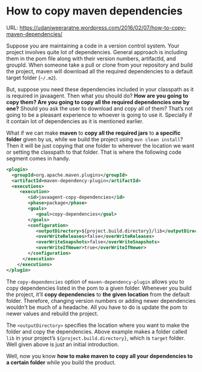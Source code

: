 # How to copy maven dependencies

URL: https://udaniweeraratne.wordpress.com/2016/02/07/how-to-copy-maven-dependencies/

Suppose you are maintaining a code in a version control system. Your project involves quite lot of dependencies. General approach is including them in the pom file along with their version numbers, artifactId, and groupId. When someone take a pull or clone from your repository and build the project, maven will download all the required dependencies to a default target folder (`~/.m2`).

But, suppose you need these dependencies included in your classpath as it is required in javaagent. Then what you should do? **How are you going to copy them? Are you going to copy all the required dependencies one by one?** Should you ask the user to download and copy all of them? That’s not going to be a pleasant experience to whoever is going to use it. Specially if it contain lot of dependencies as it is mentioned earlier.

What if we can make **maven** to **copy all the required jars** to **a specific folder** given by us, while we build the project using `mvn clean install`? Then it will be just copying that one folder to wherever the location we want or setting the classpath to that folder. That is where the following code segment comes in handy.

```xml
<plugin>
  <groupId>org.apache.maven.plugins</groupId>
  <artifactId>maven-dependency-plugin</artifactId>
  <executions>
     <execution>
        <id>javaagent-copy-dependencies</id>
        <phase>package</phase>
        <goals>
           <goal>copy-dependencies</goal>
        </goals>
        <configuration>
           <outputDirectory>${project.build.directory}/lib</outputDirectory>
           <overWriteReleases>false</overWriteReleases>
           <overWriteSnapshots>false</overWriteSnapshots>
           <overWriteIfNewer>true</overWriteIfNewer>
        </configuration>
      </execution>
    </executions>
</plugin>
```

The `copy-dependencies` option of `maven-dependency-plugin` allows you to copy dependencies listed in the pom to a given folder. Whenever you build the project, it’ll **copy dependencies** to **the given location** from the default folder. Therefore, changing version numbers or adding newer dependencies wouldn’t be much of a headache. All you have to do is update the pom to newer values and rebuild the project.

The `<outputDirectory>` specifies the location where you want to make the folder and copy the dependencies. Above example makes a folder called `lib` in your project’s  `${project.build.directory}`, which is `target` folder. Well given above is just an initial introduction. 

Well, now you know **how to make maven to copy all your dependencies to a certain folder** while you build the product.


